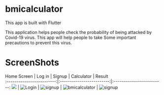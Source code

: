 # bmicalculator
 This app is built with Flutter 

This application helps people check the probability of being attacked by Covid-19 virus. This app will help people to take Some important precautions to prevent this virus. 

# ScreenShots

Home Screen           |  Log in           |  Signup           |  Calculator           |  Result          
:-------------------------:|:-------------------------:|:-------------------------:
![](Landing.jpg)  |  ![Login](login.jpg) | ![signup](signup.jpg) | ![bmicalculator](signup.jpg) | ![signup](result.jpg)


